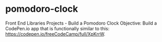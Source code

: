# pomodoro-clock
Front End Libraries Projects - Build a Pomodoro Clock  Objective: Build a CodePen.io app that is functionally similar to this: https://codepen.io/freeCodeCamp/full/XpKrrW.
